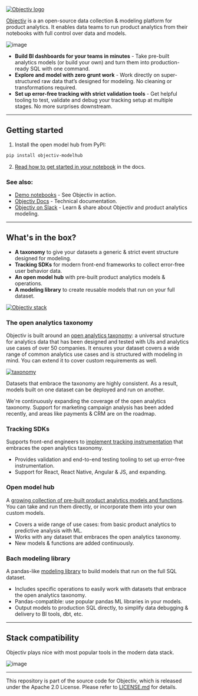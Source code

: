 <a href="https://objectiv.io">

<picture>
  <source media="(prefers-color-scheme: dark)" srcset="https://user-images.githubusercontent.com/82152911/159266895-39f52604-83c1-438d-96bd-9a6d66e74b08.svg">
  <source media="(prefers-color-scheme: light)" srcset="https://user-images.githubusercontent.com/82152911/159266790-19e0e3d4-0d10-4c58-9da7-16edde9ec05a.svg">
  <img alt="Objectiv logo" src="https://user-images.githubusercontent.com/82152911/159266790-19e0e3d4-0d10-4c58-9da7-16edde9ec05a.svg">
</picture>

</a>

[Objectiv](https://objectiv.io/) is a an open-source data collection & modeling platform for product analytics. It enables data teams to run product analytics from their notebooks with full control over data and models.

![image](https://user-images.githubusercontent.com/82152911/187921808-24c8dab7-8410-4f35-b609-e9ce4a893cfc.png)

* **Build BI dashboards for your teams in minutes** - Take pre-built analytics models (or build your own) and turn them into production-ready SQL with one command.
* **Explore and model with zero grunt work** - Work directly on super-structured  raw data that’s designed for modeling. No cleaning or transformations required.
* **Set up error-free tracking with strict validation tools** - Get helpful tooling to test, validate and debug your tracking setup at multiple stages. No more surprises downstream.


---

## Getting started

1. Install the open model hub from PyPI:

```sh
pip install objectiv-modelhub
```

2. [Read how to get started in your notebook](https://objectiv.io/docs/modeling/get-started-in-your-notebook/) in the docs.

### See also:

* [Demo notebooks](https://objectiv.io/docs/modeling/example-notebooks) - See Objectiv in action.
* [Objectiv Docs](https://www.objectiv.io/docs) - Technical documentation.
* [Objectiv on Slack](https://objectiv.io/join-slack) - Learn & share about Objectiv and product analytics modeling.

---

## What's in the box?

* **A taxonomy** to give your datasets a generic & strict event structure designed for modeling.
* **Tracking SDKs** for modern front-end frameworks to collect error-free user behavior data.
* **An open model hub** with pre-built product analytics models & operations.
* **A modeling library** to create reusable models that run on your full dataset.

<a href="https://objectiv.io">

<picture>
  <source media="(prefers-color-scheme: dark)" srcset="https://user-images.githubusercontent.com/82152911/184355794-4b957f62-210c-4a66-bda6-6405ab8f8a3e.svg">
  <source media="(prefers-color-scheme: light)" srcset="https://user-images.githubusercontent.com/82152911/184355849-ee1c59af-068e-48e0-bcd3-b064633d2fa7.svg">
  <img alt="Objectiv stack" src="https://user-images.githubusercontent.com/82152911/184355849-ee1c59af-068e-48e0-bcd3-b064633d2fa7.svg">
</picture>

</a>

### The open analytics taxonomy

Objectiv is built around an [open analytics taxonomy](https://www.objectiv.io/docs/taxonomy): a universal structure for analytics data that has been designed and tested with UIs and analytics use cases of over 50 companies. It ensures your dataset covers a wide range of common analytics use cases and is structured with modeling in mind. You can extend it to cover custom requirements as well.

[![taxonomy](https://user-images.githubusercontent.com/82152911/162000133-1eea0192-c882-4121-a866-8c1a3f8ffee3.svg)](https://www.objectiv.io/docs/taxonomy)

Datasets that embrace the taxonomy are highly consistent. As a result, models built on one dataset can be deployed and run on another.

We're continuously expanding the coverage of the open analytics taxonomy. Support for marketing campaign analysis has been added recently, and areas like payments & CRM are on the roadmap.

### Tracking SDKs

Supports front-end engineers to [implement tracking instrumentation](https://www.objectiv.io/docs/tracking) that embraces the open analytics taxonomy.

* Provides validation and end-to-end testing tooling to set up error-free instrumentation.
* Support for React, React Native, Angular & JS, and expanding.
 
### Open model hub

A [growing collection of pre-built product analytics models and functions](https://objectiv.io/docs/modeling/open-model-hub/). You can take and run them directly, or incorporate them into your own custom models.

* Covers a wide range of use cases: from basic product analytics to predictive analysis with ML.
* Works with any dataset that embraces the open analytics taxonomy.
* New models & functions are added continuously.

### Bach modeling library

A pandas-like [modeling library](https://www.objectiv.io/docs/modeling/bach/) to build models that run on the full SQL dataset.

* Includes specific operations to easily work with datasets that embrace the open analytics taxonomy.
* Pandas-compatible: use popular pandas ML libraries in your models.
* Output models to production SQL directly, to simplify data debugging & delivery to BI tools, dbt, etc. 

---

## Stack compatibility

Objectiv plays nice with most popular tools in the modern data stack.

![image](https://user-images.githubusercontent.com/82152911/187926331-1428acd1-e350-48f3-9b7c-c9db35f14972.png)


---

This repository is part of the source code for Objectiv, which is released under the Apache 2.0 License. Please refer to [LICENSE.md](LICENSE.md) for details.
